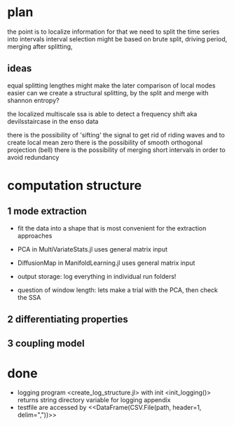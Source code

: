 # plan

the point is to localize information
for that we need to split the time series into intervals
interval selection might be based on brute split, driving period, merging after splitting, 

## ideas

equal splitting lengthes might make the later comparison of local modes easier
can we create a structural splitting, by the split and merge with shannon entropy?


the localized multiscale ssa is able to detect a frequency shift aka devilsstaircase in the enso data

there is the possibility of 'sifting' the signal to get rid of riding waves and to create local mean zero
there is the possibility of smooth orthogonal projection (bell)
there is the possibility of merging short intervals in order to avoid redundancy

# computation structure

## 1 mode extraction

- fit the data into a shape that is most convenient for the extraction approaches
- PCA in MultiVariateStats.jl uses general matrix input
- DiffusionMap in ManifoldLearning.jl uses general matrix input
- output storage: log everything in individual run folders!
	
- question of window length: lets make a trial with the PCA, then check the SSA
	

## 2 differentiating properties

## 3 coupling model

# done

- logging program <create_log_structure.jl> with init <init_logging()> returns string directory variable for logging appendix
- testfile are accessed by <<DataFrame(CSV.File(path, header=1, delim=","))>>
